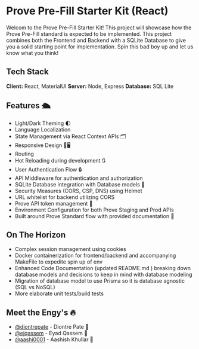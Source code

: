 # Prove Pre-Fill Starter Kit (React)
Welcom to the Prove Pre-Fill Starter Kit! This project will showcase how the Prove Pre-Fill standard is expected to be implemented. This project combines both the Frontend and Backend with a SQLite Database to give you a solid starting point for implementation. Spin this bad boy up and let us know what you think!

## Tech Stack
**Client:** React, MaterialUI
**Server:** Node, Express
**Database:** SQL Lite

## Features :passenger_ship:
- Light/Dark Theming :first_quarter_moon:
- Language Localization
- State Management via React Context APIs :card_index_dividers:
- Responsive Design :iphone::desktop_computer:
- Routing 
- Hot Reloading during development :arrows_clockwise:
- User Authentication Flow :lock:
- API Middleware for authentication and authorization 
- SQLite Database integration with Database models :minidisc:
- Security Measures (CORS, CSP, DNS) using Helmet 
- URL whitelist for backend utilizing CORS 
- Prove API token management :key:
- Environment Configuration for both Prove Staging and Prod APIs
- Built around Prove Standard flow with provided documentation :100:

## On The Horizon
- Complex session management using cookies
- Docker containerization for frontend/backend and accompanying MakeFile to expedite spin up of env
- Enhanced Code Documentation (updated README.md ) breaking down database models and decisions to keep in mind with database modeling
- Migration of database model to use Prisma so it is database agnostic (SQL vs NoSQL)
- More elaborate unit tests/build tests

## Meet the Engy's :fire:
- [@diontrepate](https://www.github.com/diontrepate) - Diontre Pate :muscle:
- [@ejqassem](https://www.github.com/ejqassem) - Eyad Qassem :muscle:
- [@aashi0001](https://www.github.com/aashi0001) - Aashish Khullar :muscle:
